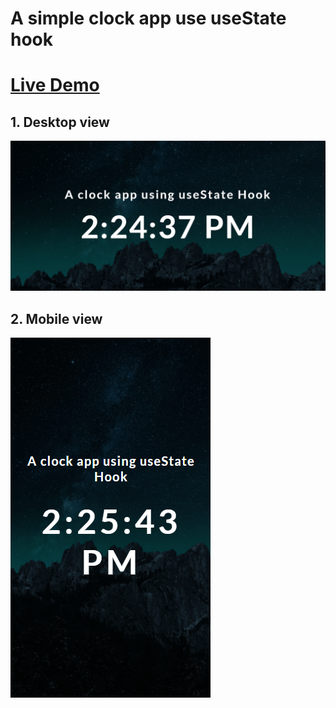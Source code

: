 # A simple clock app use useState hook

# [Live Demo](https://ddepu11.github.io/react-clock-app-using-hook/)

## 1. Desktop view

![desktop_view_1](https://github.com/ddepu11/react-clock-app-using-hook/blob/master/snapshost/1.png)

## 2. Mobile view

![mobile_view_1](https://github.com/ddepu11/react-clock-app-using-hook/blob/master/snapshost/2.png)
